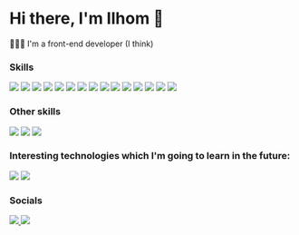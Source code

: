 Hi there, I'm Ilhom 👋
=============================================================================================================================

👨🏻‍💻 I'm a front-end developer (I think)<br/>

### Skills
<p align="left">
  <img src="https://img.shields.io/badge/JavaScript-F7DF1E?style=for-the-badge&logo=JavaScript&logoColor=000000"/>
  <img src="https://img.shields.io/badge/TYPESCRIPT-3178C6?style=for-the-badge&logo=TYPESCRIPT&logoColor=FFFFFF"/>
  <img src="https://img.shields.io/badge/HTML-E34F26?style=for-the-badge&logo=HTML5&logoColor=FFFFFF"/>
  <img src="https://img.shields.io/badge/CSS-1572B6?style=for-the-badge&logo=CSS3&logoColor=FFFFFF"/>
  <img src="https://img.shields.io/badge/CssModules-FFFFFF?style=for-the-badge&logo=cssmodules&logoColor=000000" />
  <img src="https://img.shields.io/badge/SASS-CC6699?style=for-the-badge&logo=SASS&logoColor=FFFFFF"/>
  <img src="https://img.shields.io/badge/REACT-20232A?style=for-the-badge&logo=React&logoColor=61DAFB"/>
  <img src="https://img.shields.io/badge/REDUX-764ABC?style=for-the-badge&logo=REDUX&logoColor=FFFFFF"/>
  <img src="https://img.shields.io/badge/ReduxToolkit-7248b5?style=for-the-badge&logo=redux&logoColor=white" />
  <img src="https://img.shields.io/badge/ReduxSaga-gray?style=for-the-badge&logo=reduxsaga&logoColor=7ecc61" />
  <img src="https://img.shields.io/badge/GIT-F05032?style=for-the-badge&logo=GIT&logoColor=FFFFFF"/>
  <img src="https://img.shields.io/badge/ESlint-462fb9?style=for-the-badge&logo=eslint&logoColor=white" />  
  <img src="https://img.shields.io/badge/GULP-dc4a4d?style=for-the-badge&logo=GULP&logoColor=white" />
  <img src="https://img.shields.io/badge/Webpack-1a72b6?style=for-the-badge&logo=webpack&logoColor=white" />
  <img src="https://img.shields.io/badge/VITE-white?style=for-the-badge&logo=VITE&logoColor=f2ce30" />
</p>

### Other skills
<p align="left">
  <img src="https://img.shields.io/badge/ILLUSTRATOR-FF9A00?style=for-the-badge&logo=ADOBEILLUSTRATOR&logoColor=FFFFFF"/>
  <img src="https://img.shields.io/badge/PHOTOSHOP-31A8FF?style=for-the-badge&logo=ADOBEPHOTOSHOP&logoColor=FFFFFF"/>
  <img src="https://img.shields.io/badge/FIGMA-F24E1E?style=for-the-badge&logo=FIGMA&logoColor=FFFFFF"/>
</p>

### Interesting technologies which I'm going to learn in the future:
<p align="left">
  <img src="https://img.shields.io/badge/Next.js-white?style=for-the-badge&logo=nextdotjs&logoColor=black" />
  <img src="https://img.shields.io/badge/VUE.JS-4FC08D?style=for-the-badge&logo=VUE.JS&logoColor=FFFFFF"/>
</p>
                    
### Socials
<p align="left">
   <a href="https://t.me/A_Ilhom" target="_blank" rel="noreferrer">
     <img src="https://img.shields.io/badge/TELEGRAM-26A5E4?style=for-the-badge&logo=TELEGRAM&logoColor=FFFFFF"/>
  </a>
  <a href="https://www.codepen.io/IlhomAliyev" target="_blank" rel="noreferrer">
    <img src="https://img.shields.io/badge/CODEPEN-FFFFFF?style=for-the-badge&logo=CODEPEN&logoColor=000000"/>
  </a>
</p>
